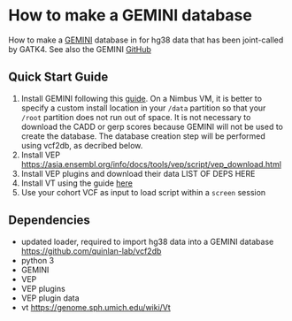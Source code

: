 # How to make a GEMINI database

How to make a [GEMINI](https://gemini.readthedocs.io/en/latest/) database in for hg38 data that has been joint-called by GATK4. See also the GEMINI [GitHub](https://github.com/arq5x/gemini)

## Quick Start Guide
1. Install GEMINI following this [guide](https://gemini.readthedocs.io/en/latest/content/installation.html). On a Nimbus VM, it is better to specify a custom install location in your `/data` partition so that your `/root` partition does not run out of space. It is not necessary to download the CADD or gerp scores because GEMINI will not be used to create the database. The database creation step will be performed using vcf2db, as decribed below. 
2. Install VEP https://asia.ensembl.org/info/docs/tools/vep/script/vep_download.html
3. Install VEP plugins and download their data LIST OF DEPS HERE
4. Install VT using the guide [here](https://genome.sph.umich.edu/wiki/Vt#General)
5. Use your cohort VCF as input to load script within a `screen` session

## Dependencies
  - updated loader, required to import hg38 data into a GEMINI database https://github.com/quinlan-lab/vcf2db
  - python 3
  - GEMINI
  - VEP
  - VEP plugins
  - VEP plugin data
  - vt https://genome.sph.umich.edu/wiki/Vt
